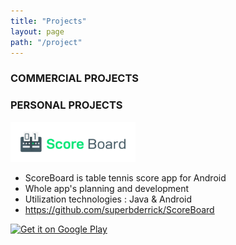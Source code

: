 ```yaml
---
title: "Projects"
layout: page
path: "/project"
---
```


### COMMERCIAL PROJECTS


### PERSONAL PROJECTS



<img src="https://github.com/superbderrick/Blog/blob/master/src/pages/pages/2019-10-03---projects/projects/scoreboard.png?raw=true" width="200">
    
- ScoreBoard is table tennis score app for Android
- Whole app's planning and development
- Utilization technologies : Java & Android
- https://github.com/superbderrick/ScoreBoard



[![Get it on Google Play](https://developer.android.com/images/brand/en_generic_rgb_wo_60.png)](https://play.google.com/store/apps/details?id=io.github.superbderrick.scoreboard)
